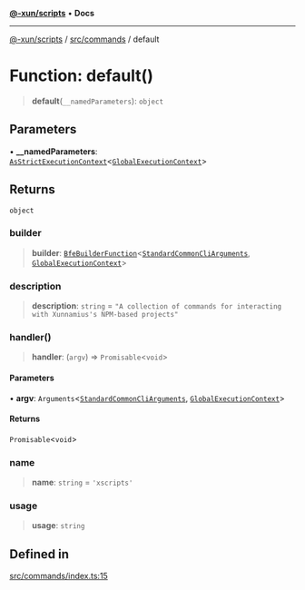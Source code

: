 [**@-xun/scripts**](../../../README.md) • **Docs**

***

[@-xun/scripts](../../../README.md) / [src/commands](../README.md) / default

# Function: default()

> **default**(`__namedParameters`): `object`

## Parameters

• **\_\_namedParameters**: [`AsStrictExecutionContext`](../../../lib/@black-flag/extensions/type-aliases/AsStrictExecutionContext.md)\<[`GlobalExecutionContext`](../../configure/type-aliases/GlobalExecutionContext.md)\>

## Returns

`object`

### builder

> **builder**: [`BfeBuilderFunction`](../../../lib/@black-flag/extensions/type-aliases/BfeBuilderFunction.md)\<[`StandardCommonCliArguments`](../../../lib/@-xun/cli-utils/extensions/type-aliases/StandardCommonCliArguments.md), [`GlobalExecutionContext`](../../configure/type-aliases/GlobalExecutionContext.md)\>

### description

> **description**: `string` = `"A collection of commands for interacting with Xunnamius's NPM-based projects"`

### handler()

> **handler**: (`argv`) => `Promisable`\<`void`\>

#### Parameters

• **argv**: `Arguments`\<[`StandardCommonCliArguments`](../../../lib/@-xun/cli-utils/extensions/type-aliases/StandardCommonCliArguments.md), [`GlobalExecutionContext`](../../configure/type-aliases/GlobalExecutionContext.md)\>

#### Returns

`Promisable`\<`void`\>

### name

> **name**: `string` = `'xscripts'`

### usage

> **usage**: `string`

## Defined in

[src/commands/index.ts:15](https://github.com/Xunnamius/xscripts/blob/df637b64db981c14c22a425e27a52a97500c0199/src/commands/index.ts#L15)

